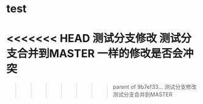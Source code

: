 # test
<<<<<<< HEAD
测试分支修改
测试分支合并到MASTER
一样的修改是否会冲突
=======
>>>>>>> parent of 9b7ef33... 测试分支修改 测试分支合并到MASTER
